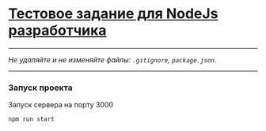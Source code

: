 # [Тестовое задание для NodeJs разработчика](https://github.com/kisilya/test-tasks/tree/main/nodeJS)

---

_Не удаляйте и не изменяйте файлы:_
_`.gitignore`, `package.json`._

---

### Запуск проекта

Запуск сервера на порту 3000

```
npm run start
```
